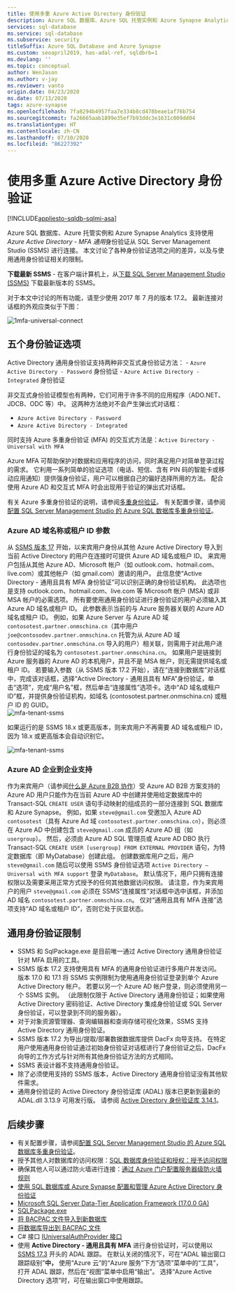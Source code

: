 ```yaml
---
title: 使用多重 Azure Active Directory 身份验证
description: Azure SQL 数据库、Azure SQL 托管实例和 Azure Synapse Analytics 支持使用 Active Directory 通用身份验证从 SQL Server Management Studio (SSMS) 进行连接。
services: sql-database
ms.service: sql-database
ms.subservice: security
titleSuffix: Azure SQL Database and Azure Synapse
ms.custom: seoapril2019, has-adal-ref, sqldbrb=1
ms.devlang: ''
ms.topic: conceptual
author: WenJason
ms.author: v-jay
ms.reviewer: vanto
origin.date: 04/23/2020
ms.date: 07/13/2020
tags: azure-synapse
ms.openlocfilehash: 7fa8294b4957faa7e334b8cd478beae1af76b754
ms.sourcegitcommit: fa26665aab1899e35ef7b93ddc3e1631c009dd04
ms.translationtype: HT
ms.contentlocale: zh-CN
ms.lasthandoff: 07/10/2020
ms.locfileid: "86227392"
---
```

# <a name="using-multi-factor-azure-active-directory-authentication"></a>使用多重 Azure Active Directory 身份验证
[!INCLUDE[appliesto-sqldb-sqlmi-asa](../includes/appliesto-sqldb-sqlmi-asa.md)]

Azure SQL 数据库、Azure 托管实例和 Azure Synapse Analytics 支持使用*Azure Active Directory - MFA 通用*身份验证从 SQL Server Management Studio (SSMS) 进行连接。 本文讨论了各种身份验证选项之间的差异，以及与使用通用身份验证相关的限制。

**下载最新 SSMS** - 在客户端计算机上，从[下载 SQL Server Management Studio (SSMS)](https://msdn.microsoft.com/library/mt238290.aspx) 下载最新版本的 SSMS。

对于本文中讨论的所有功能，请至少使用 2017 年 7 月的版本 17.2。 最新连接对话框的外观应类似于下图：

  ![1mfa-universal-connect](./media/authentication-mfa-ssms-overview/1mfa-universal-connect.png "填写“用户名”框。")  

## <a name="the-five-authentication-options"></a>五个身份验证选项  

Active Directory 通用身份验证支持两种非交互式身份验证方法：
    - `Azure Active Directory - Password` 身份验证
    - `Azure Active Directory - Integrated` 身份验证

非交互式身份验证模型也有两种，它们可用于许多不同的应用程序（ADO.NET、JDCB、ODC 等）中。 这两种方法绝对不会产生弹出式对话框：

- `Azure Active Directory - Password`
- `Azure Active Directory - Integrated`

同时支持 Azure 多重身份验证 (MFA) 的交互式方法是：`Active Directory - Universal with MFA`

Azure MFA 可帮助保护对数据和应用程序的访问，同时满足用户对简单登录过程的需求。 它利用一系列简单的验证选项（电话、短信、含有 PIN 码的智能卡或移动应用通知）提供强身份验证，用户可以根据自己的偏好选择所用的方法。 配合使用 Azure AD 和交互式 MFA 时会出现用于验证的弹出式对话框。

有关 Azure 多重身份验证的说明，请参阅[多重身份验证](../../active-directory/authentication/multi-factor-authentication.md)。
有关配置步骤，请参阅[配置 SQL Server Management Studio 的 Azure SQL 数据库多重身份验证](authentication-mfa-ssms-configure.md)。

### <a name="azure-ad-domain-name-or-tenant-id-parameter"></a>Azure AD 域名称或租户 ID 参数

从 [SSMS 版本 17](https://docs.microsoft.com/sql/ssms/download-sql-server-management-studio-ssms) 开始，以来宾用户身份从其他 Azure Active Directory 导入到当前 Active Directory 的用户在连接时可提供 Azure AD 域名或租户 ID。 来宾用户包括从其他 Azure AD、Microsoft 帐户（如 outlook.com、hotmail.com、live.com）或其他帐户（如 gmail.com）邀请的用户。 此信息使“Active Directory - 通用且具有 MFA 身份验证”可以识别正确的身份验证机构。 此选项也是支持 outlook.com、hotmail.com、live.com 等 Microsoft 帐户 (MSA) 或非 MSA 帐户的必需选项。 所有要使用通用身份验证进行身份验证的用户必须输入其 Azure AD 域名或租户 ID。 此参数表示当前的与 Azure 服务器关联的 Azure AD 域名或租户 ID。 例如，如果 Azure Server 与 Azure AD 域 `contosotest.partner.onmschina.cn`（其中用户 `joe@contosodev.partner.onmschina.cn` 托管为从 Azure AD 域 `contosodev.partner.onmschina.cn` 导入的用户）相关联，则需用于对此用户进行身份验证的域名为 `contosotest.partner.onmschina.cn`。 如果用户是链接到 Azure 服务器的 Azure AD 的本机用户，并且不是 MSA 帐户，则无需提供域名或租户 ID。 若要输入参数（从 SSMS 版本 17.2 开始），请在“连接到数据库”对话框中，完成该对话框，选择“Active Directory - 通用且具有 MFA”身份验证，单击“选项”，完成“用户名”框，然后单击“连接属性”选项卡。选中“AD 域名或租户 ID”框，并提供身份验证机构，如域名 (contosotest.partner.onmschina.cn) 或租户 ID 的 GUID。  
   ![mfa-tenant-ssms](./media/authentication-mfa-ssms-overview/mfa-tenant-ssms.png)

如果运行的是 SSMS 18.x 或更高版本，则来宾用户不再需要 AD 域名或租户 ID，因为 18.x 或更高版本会自动识别它。

   ![mfa-tenant-ssms](./media/authentication-mfa-ssms-overview/mfa-no-tenant-ssms.png)

### <a name="azure-ad-business-to-business-support"></a>Azure AD 企业到企业支持

作为来宾用户（请参阅[什么是 Azure B2B 协作](/active-directory/b2b/what-is-b2b)）受 Azure AD B2B 方案支持的 Azure AD 用户只能作为在当前 Azure AD 中创建并使用给定数据库中的 Transact-SQL `CREATE USER` 语句手动映射的组成员的一部分连接到 SQL 数据库和 Azure Synapse。 例如，如果 `steve@gmail.com` 受邀加入 Azure AD `contosotest`（具有 Azure Ad 域 `contosotest.partner.onmschina.cn`），则必须在 Azure AD 中创建包含 `steve@gmail.com` 成员的 Azure AD 组（如 `usergroup`）。 然后，必须由 Azure AD SQL 管理员或 Azure AD DBO 执行 Transact-SQL `CREATE USER [usergroup] FROM EXTERNAL PROVIDER` 语句，为特定数据库（即 MyDatabase）创建此组。 创建数据库用户之后，用户 `steve@gmail.com` 随后可以使用 SSMS 身份验证选项 `Active Directory – Universal with MFA support` 登录 `MyDatabase`。 默认情况下，用户只拥有连接权限以及需要采用正常方式授予的任何其他数据访问权限。 请注意，作为来宾用户的用户 `steve@gmail.com` 必须在 SSMS“连接属性”对话框中选中该框，并添加 AD 域名 `contosotest.partner.onmschina.cn`。 仅对“通用且具有 MFA 连接”选项支持“AD 域名或租户 ID”，否则它处于灰显状态。

## <a name="universal-authentication-limitations"></a>通用身份验证限制

- SSMS 和 SqlPackage.exe 是目前唯一通过 Active Directory 通用身份验证针对 MFA 启用的工具。
- SSMS 版本 17.2 支持使用具有 MFA 的通用身份验证进行多用户并发访问。 版本 17.0 和 17.1 将 SSMS 实例限制为使用通用身份验证登录到单个 Azure Active Directory 帐户。 若要以另一个 Azure AD 帐户登录，则必须使用另一个 SSMS 实例。 （此限制仅限于 Active Directory 通用身份验证；如果使用 Active Directory 密码验证、Active Directory 集成身份验证或 SQL Server 身份验证，可以登录到不同的服务器）。
- 对于对象资源管理器、查询编辑器和查询存储可视化效果，SSMS 支持 Active Directory 通用身份验证。
- SSMS 版本 17.2 为导出/提取/部署数据数据库提供 DacFx 向导支持。 在特定用户使用通用身份验证通过初始身份验证对话框进行了身份验证之后，DacFx 向导的工作方式与针对所有其他身份验证方法的方式相同。
- SSMS 表设计器不支持通用身份验证。
- 除了必须使用支持的 SSMS 版本，Active Directory 通用身份验证没有其他软件需求。  
- 通用身份验证的 Active Directory 身份验证库 (ADAL) 版本已更新到最新的 ADAL.dll 3.13.9 可用发行版。 请参阅 [Active Directory 身份验证库 3.14.1](https://www.nuget.org/packages/Microsoft.IdentityModel.Clients.ActiveDirectory/)。  

## <a name="next-steps"></a>后续步骤

- 有关配置步骤，请参阅[配置 SQL Server Management Studio 的 Azure SQL 数据库多重身份验证](authentication-mfa-ssms-configure.md)。
- 授予其他人对数据库的访问权限：[SQL 数据库身份验证和授权：授予访问权限](logins-create-manage.md)  
- 确保其他人可以通过防火墙进行连接：[通过 Azure 门户配置服务器级防火墙规则](firewall-configure.md)  
- [使用 SQL 数据库或 Azure Synapse 配置和管理 Azure Active Directory 身份验证](authentication-aad-configure.md)  
- [Microsoft SQL Server Data-Tier Application Framework (17.0.0 GA)](https://www.microsoft.com/download/details.aspx?id=55088)  
- [SQLPackage.exe](https://docs.microsoft.com/sql/tools/sqlpackage)  
- [将 BACPAC 文件导入到新数据库](database-import.md)  
- [将数据库导出到 BACPAC 文件](database-export.md)  
- C# 接口 [IUniversalAuthProvider 接口](https://msdn.microsoft.com/library/microsoft.sqlserver.dac.iuniversalauthprovider.aspx)  
- 使用 **Active Directory - 通用且具有 MFA** 进行身份验证时，可以使用以 [SSMS 17.3](https://docs.microsoft.com/sql/ssms/download-sql-server-management-studio-ssms) 开头的 ADAL 跟踪。 在默认关闭的情况下，可在“ADAL 输出窗口跟踪级别”**中，** 使用“Azure 云”的“Azure 服务”下方“选项”菜单中的“工具”，打开 ADAL 跟踪，然后在“视图”菜单中启用“输出”。 选择“Azure Active Directory 选项”时，可在输出窗口中使用跟踪。  
